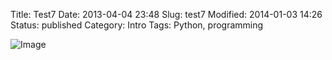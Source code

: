Title: Test7
Date: 2013-04-04 23:48
Slug: test7
Modified: 2014-01-03 14:26
Status: published
Category: Intro 
Tags: Python, programming 

![Image](http://1.bp.blogspot.com/-IlYDMtyXMRU/Tekx0hgHwOI/AAAAAAAAQg8/rhY1roUhBEQ/s1600/Nature%252520Mountains%252520photo.jpg)
